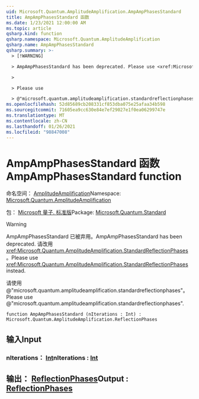```yaml
---
uid: Microsoft.Quantum.AmplitudeAmplification.AmpAmpPhasesStandard
title: AmpAmpPhasesStandard 函数
ms.date: 1/23/2021 12:00:00 AM
ms.topic: article
qsharp.kind: function
qsharp.namespace: Microsoft.Quantum.AmplitudeAmplification
qsharp.name: AmpAmpPhasesStandard
qsharp.summary: >-
  > [!WARNING]

  > AmpAmpPhasesStandard has been deprecated. Please use <xref:Microsoft.Quantum.AmplitudeAmplification.StandardReflectionPhases> instead.

  >

  > Please use

  > @"microsoft.quantum.amplitudeamplification.standardreflectionphases".
ms.openlocfilehash: 52d85689cb208331cf853dba075e25afaa34b598
ms.sourcegitcommit: 71605ea9cc630e84e7ef29027e1f0ea06299747e
ms.translationtype: MT
ms.contentlocale: zh-CN
ms.lasthandoff: 01/26/2021
ms.locfileid: "98847008"
---
```

# <a name="ampampphasesstandard-function"></a><span data-ttu-id="81c30-102">AmpAmpPhasesStandard 函数</span><span class="sxs-lookup"><span data-stu-id="81c30-102">AmpAmpPhasesStandard function</span></span>

<span data-ttu-id="81c30-103">命名空间： [AmplitudeAmplification](xref:Microsoft.Quantum.AmplitudeAmplification)</span><span class="sxs-lookup"><span data-stu-id="81c30-103">Namespace: [Microsoft.Quantum.AmplitudeAmplification](xref:Microsoft.Quantum.AmplitudeAmplification)</span></span>

<span data-ttu-id="81c30-104">包： [Microsoft 量子. 标准版](https://nuget.org/packages/Microsoft.Quantum.Standard)</span><span class="sxs-lookup"><span data-stu-id="81c30-104">Package: [Microsoft.Quantum.Standard](https://nuget.org/packages/Microsoft.Quantum.Standard)</span></span>


> [!WARNING]
> <span data-ttu-id="81c30-105">AmpAmpPhasesStandard 已被弃用。</span><span class="sxs-lookup"><span data-stu-id="81c30-105">AmpAmpPhasesStandard has been deprecated.</span></span> <span data-ttu-id="81c30-106">请改用 <xref:Microsoft.Quantum.AmplitudeAmplification.StandardReflectionPhases>。</span><span class="sxs-lookup"><span data-stu-id="81c30-106">Please use <xref:Microsoft.Quantum.AmplitudeAmplification.StandardReflectionPhases> instead.</span></span>
>
> <span data-ttu-id="81c30-107">请使用 @"microsoft.quantum.amplitudeamplification.standardreflectionphases"。</span><span class="sxs-lookup"><span data-stu-id="81c30-107">Please use @"microsoft.quantum.amplitudeamplification.standardreflectionphases".</span></span>



```qsharp
function AmpAmpPhasesStandard (nIterations : Int) : Microsoft.Quantum.AmplitudeAmplification.ReflectionPhases
```


## <a name="input"></a><span data-ttu-id="81c30-108">输入</span><span class="sxs-lookup"><span data-stu-id="81c30-108">Input</span></span>

### <a name="niterations--int"></a><span data-ttu-id="81c30-109">nIterations： [Int](xref:microsoft.quantum.lang-ref.int)</span><span class="sxs-lookup"><span data-stu-id="81c30-109">nIterations : [Int](xref:microsoft.quantum.lang-ref.int)</span></span>





## <a name="output--reflectionphases"></a><span data-ttu-id="81c30-110">输出： [ReflectionPhases](xref:Microsoft.Quantum.AmplitudeAmplification.ReflectionPhases)</span><span class="sxs-lookup"><span data-stu-id="81c30-110">Output : [ReflectionPhases](xref:Microsoft.Quantum.AmplitudeAmplification.ReflectionPhases)</span></span>


